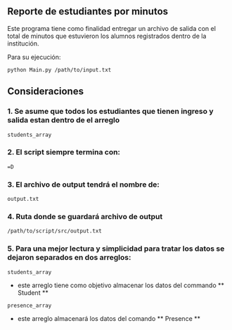 ## Reporte de estudiantes por minutos

Este programa tiene como finalidad entregar un archivo de salida con el total de minutos 
que estuvieron los alumnos registrados dentro de la institución.

Para su ejecución:
```
python Main.py /path/to/input.txt
```
## Consideraciones

### 1. Se asume que todos los estudiantes que tienen ingreso y salida estan dentro de el arreglo 
```
students_array
```
### 2. El script siempre termina con:
```
=D
```
### 3. El archivo de output tendrá el nombre de: 
```
output.txt
```
	
### 4. Ruta donde se guardará archivo de output
```
/path/to/script/src/output.txt
```

### 5. Para una mejor lectura y simplicidad para tratar los datos se dejaron separados en dos arreglos:
```
students_array
```
	
- este arreglo tiene como objetivo almacenar los datos del commando ** Student **
```
presence_array
```
- este arreglo almacenará los datos del comando ** Presence ** 